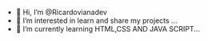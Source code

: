 - 👋 Hi, I’m @Ricardovianadev
- 👀 I’m interested in learn and share my projects ...
- 🌱 I’m currently learning HTML,CSS AND JAVA SCRIPT...

<!---
Ricardovianadev/Ricardovianadev is a ✨ special ✨ repository because its `README.md` (this file) appears on your GitHub profile.
You can click the Preview link to take a look at your changes.
--->
